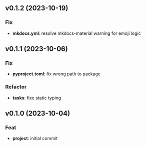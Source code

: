 ## v0.1.2 (2023-10-19)

### Fix

- **mkdocs.yml**: resolve mkdocs-material warning for emoji logic

## v0.1.1 (2023-10-06)

### Fix

- **pyproject.toml**: fix wrong path to package

### Refactor

- **tasks**: fixe static typing

## v0.1.0 (2023-10-04)

### Feat

- **project**: initial commit
